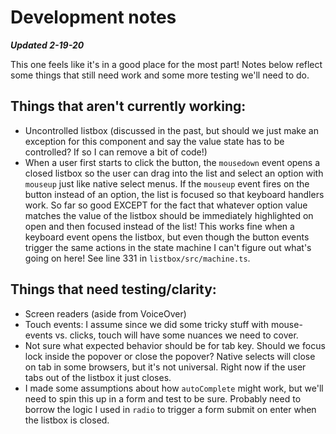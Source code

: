 # Development notes

**_Updated 2-19-20_**

This one feels like it's in a good place for the most part! Notes below reflect some things that still need work and some more testing we'll need to do.

## Things that aren't currently working:

- Uncontrolled listbox (discussed in the past, but should we just make an exception for this component and say the value state has to be controlled? If so I can remove a bit of code!)
- When a user first starts to click the button, the `mousedown` event opens a closed listbox so the user can drag into the list and select an option with `mouseup` just like native select menus. If the `mouseup` event fires on the button instead of an option, the list is focused so that keyboard handlers work. So far so good EXCEPT for the fact that whatever option value matches the value of the listbox should be immediately highlighted on open and then focused instead of the list! This works fine when a keyboard event opens the listbox, but even though the button events trigger the same actions in the state machine I can't figure out what's going on here! See line 331 in `listbox/src/machine.ts`.

## Things that need testing/clarity:

- Screen readers (aside from VoiceOver)
- Touch events: I assume since we did some tricky stuff with mouse-events vs. clicks, touch will have some nuances we need to cover.
- Not sure what expected behavior should be for tab key. Should we focus lock inside the popover or close the popover? Native selects will close on tab in some browsers, but it's not universal. Right now if the user tabs out of the listbox it just closes.
- I made some assumptions about how `autoComplete` might work, but we'll need to spin this up in a form and test to be sure. Probably need to borrow the logic I used in `radio` to trigger a form submit on enter when the listbox is closed.
